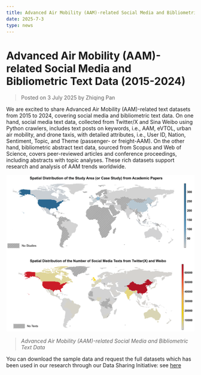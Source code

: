 ```yaml
---
title: Advanced Air Mobility (AAM)-related Social Media and Bibliometric Text Data (2015-2024)
date: 2025-7-3
type: news
---
```


# Advanced Air Mobility (AAM)-related Social Media and Bibliometric Text Data (2015-2024)

> Posted on 3 July 2025 by Zhiqing Pan

We are excited to share Advanced Air Mobility (AAM)-related text datasets from 2015 to 2024, covering social media and bibliometric text data. On one hand, social media text data, collected from Twitter/X and Sina Weibo using Python crawlers, includes text posts on keywords, i.e., AAM, eVTOL, urban air mobility, and drone taxis, with detailed attributes, i.e., User ID, Nation, Sentiment, Topic, and Theme (passenger- or freight-AAM). On the other hand, bibliometric abstract text data, sourced from Scopus and Web of Science, covers peer-reviewed articles and conference proceedings, including abstracts with topic analyses. These rich datasets support research and analysis of AAM trends worldwide. 

![Advanced Air Mobility (AAM)-related Social Media and Bibliometric Text Data](./imgs/4.png)
> *Advanced Air Mobility (AAM)-related Social Media and Bibliometric Text Data*

You can download the sample data and request the full datasets which has been used in our research through our Data Sharing Initiative: see [here](/datasets/ev-text/aam-social)